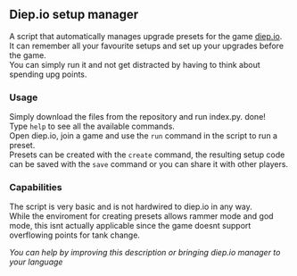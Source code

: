 ## Diep.io setup manager
A script that automatically manages upgrade presets for the game [diep.io](diep.io).  
It can remember all your favourite setups and set up your upgrades before the game.  
You can simply run it and not get distracted by having to think about spending upg points.
### Usage
Simply download the files from the repository and run index.py. done!  
Type `help` to see all the available commands.  
Open diep.io, join a game and use the `run` command in the script to run a preset.  
Presets can be created with the `create` command, the resulting setup code can be saved with the `save` command or you can share it with other players.

### Capabilities
The script is very basic and is not hardwired to diep.io in any way.  
While the enviroment for creating presets allows rammer mode and god mode, this isnt actually applicable since the game doesnt support overflowing points for tank change.


*You can help by improving this description or bringing diep.io manager to your language*
